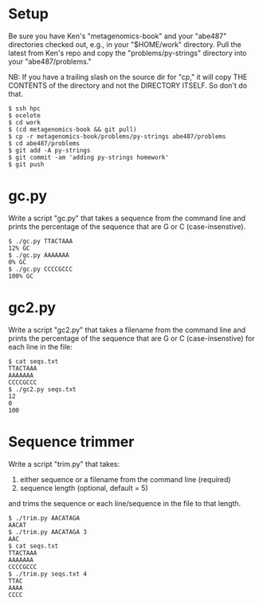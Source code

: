 # Setup

Be sure you have Ken's "metagenomics-book" and your "abe487" directories
checked out, e.g., in your "$HOME/work" directory.  Pull the latest from Ken's
repo and copy the "problems/py-strings" directory into your "abe487/problems."

NB: If you have a trailing slash on the source dir for "cp," it will copy
THE CONTENTS of the directory and not the DIRECTORY ITSELF.  So don't do that.

```
$ ssh hpc
$ ocelote
$ cd work
$ (cd metagenomics-book && git pull)
$ cp -r metagenomics-book/problems/py-strings abe487/problems
$ cd abe487/problems
$ git add -A py-strings
$ git commit -am 'adding py-strings homework'
$ git push

```
# gc.py

Write a script "gc.py" that takes a sequence from the command line and prints 
the percentage of the sequence that are G or C (case-insenstive).

```
$ ./gc.py TTACTAAA
12% GC
$ ./gc.py AAAAAAA
0% GC
$ ./gc.py CCCCGCCC
100% GC
```

# gc2.py

Write a script "gc2.py" that takes a filename from the command line and prints 
the percentage of the sequence that are G or C (case-insenstive) for 
each line in the file:

```
$ cat seqs.txt
TTACTAAA
AAAAAAA
CCCCGCCC
$ ./gc2.py seqs.txt
12
0
100
```

# Sequence trimmer

Write a script "trim.py" that takes:

1. either sequence or a filename from the command line (required)
2. sequence length (optional, default = 5)

and trims the sequence or each line/sequence in the file to that length.

```
$ ./trim.py AACATAGA
AACAT
$ ./trim.py AACATAGA 3
AAC
$ cat seqs.txt
TTACTAAA
AAAAAAA
CCCCGCCC
$ ./trim.py seqs.txt 4
TTAC
AAAA
CCCC
```
